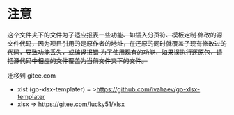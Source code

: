 # 注意

~~这个文件夹下的文件为了适应报表一些功能、如插入分页符、模板定制
修改的源文件代码，因为项目引用的是原作者的地址，在还原的同时就覆盖了现有修改过的代码，导致功能丢失，或编译报错
为了使用现有的功能，如果误执行还原包，请把源代码中相应的文件覆盖为当前文件夹下的文件。~~

迁移到 gitee.com
* xlst (go-xlsx-templater) = >https://github.com/ivahaev/go-xlsx-templater
* xlsx => https://gitee.com/lucky51/xlsx